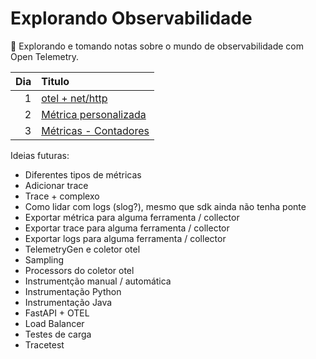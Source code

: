 # Explorando Observabilidade

🔭 Explorando e tomando notas sobre o mundo de observabilidade com Open Telemetry.

| Dia | Titulo                           |
| --: | :------------------------------- |
|   1 | [otel + net/http](./dia1/)       |
|   2 | [Métrica personalizada](./dia2/) |
|   3 | [Métricas - Contadores](./dia3/) |

Ideias futuras:

- Diferentes tipos de métricas
- Adicionar trace
- Trace + complexo
- Como lidar com logs (slog?), mesmo que sdk ainda não tenha ponte
- Exportar métrica para alguma ferramenta / collector
- Exportar trace para alguma ferramenta / collector
- Exportar logs para alguma ferramenta / collector
- TelemetryGen e coletor otel
- Sampling
- Processors do coletor otel
- Instrumentção manual / automática
- Instrumentação Python
- Instrumentação Java
- FastAPI + OTEL
- Load Balancer
- Testes de carga
- Tracetest
